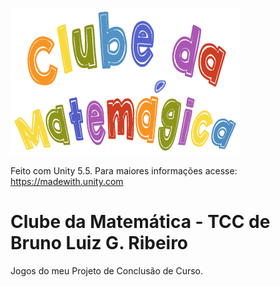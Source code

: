 ﻿![CLUBE DA MATEMÁGICA](logo-clube-da-matemagica.png "CLUBE DA MATEMÁGICA")

Feito com Unity 5.5. Para maiores informações acesse: https://madewith.unity.com

# Clube da Matemática - TCC de Bruno Luiz G. Ribeiro
Jogos do meu Projeto de Conclusão de Curso.
